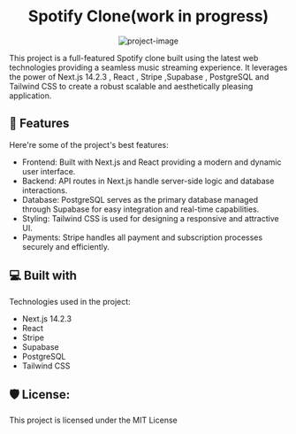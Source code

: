 <h1 align="center" id="title">Spotify Clone(work in progress)</h1>

<p align="center"><img src="https://socialify.git.ci/JAE-exe/spotify_clone/image?font=Jost&amp;language=1&amp;name=1&amp;pattern=Solid&amp;theme=Dark" alt="project-image"></p>

<p id="description">This project is a full-featured Spotify clone built using the latest web technologies providing a seamless music streaming experience. It leverages the power of Next.js 14.2.3 , React , Stripe ,Supabase ,  PostgreSQL and Tailwind CSS to create a robust scalable and aesthetically pleasing application.</p>

<h2>🧐 Features</h2>

Here're some of the project's best features:

- Frontend: Built with Next.js and React providing a modern and dynamic user interface.
- Backend: API routes in Next.js handle server-side logic and database interactions.
- Database: PostgreSQL serves as the primary database managed through Supabase for easy integration and real-time capabilities.
- Styling: Tailwind CSS is used for designing a responsive and attractive UI.
- Payments: Stripe handles all payment and subscription processes securely and efficiently.

<h2>💻 Built with</h2>

Technologies used in the project:

- Next.js 14.2.3
- React
- Stripe
- Supabase
- PostgreSQL
- Tailwind CSS

<h2>🛡️ License:</h2>

This project is licensed under the MIT License
